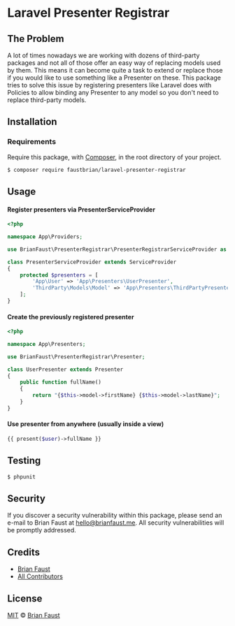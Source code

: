 # Laravel Presenter Registrar

## The Problem

A lot of times nowadays we are working with dozens of third-party packages and not all of those offer an easy way of replacing models used by them. This means it can become quite a task to extend or replace those if you would like to use something like a Presenter on these. This package tries to solve this issue by registering presenters like Laravel does with Policies to allow binding any Presenter to any model so you don't need to replace third-party models.

## Installation

### Requirements

Require this package, with [Composer](https://getcomposer.org/), in the root directory of your project.

``` bash
$ composer require faustbrian/laravel-presenter-registrar
```

## Usage

#### Register presenters via PresenterServiceProvider

```php
<?php

namespace App\Providers;

use BrianFaust\PresenterRegistrar\PresenterRegistrarServiceProvider as ServiceProvider;

class PresenterServiceProvider extends ServiceProvider
{
    protected $presenters = [
        'App\User' => 'App\Presenters\UserPresenter',
        'ThirdParty\Models\Model' => 'App\Presenters\ThirdPartyPresenter',
    ];
}
```

#### Create the previously registered presenter
```php
<?php

namespace App\Presenters;

use BrianFaust\PresenterRegistrar\Presenter;

class UserPresenter extends Presenter
{
    public function fullName()
    {
        return "{$this->model->firstName} {$this->model->lastName}";
    }
}
```

#### Use presenter from anywhere **(usually inside a view)**

``` php
{{ present($user)->fullName }}
```

## Testing

``` bash
$ phpunit
```

## Security

If you discover a security vulnerability within this package, please send an e-mail to Brian Faust at hello@brianfaust.me. All security vulnerabilities will be promptly addressed.

## Credits

- [Brian Faust](https://github.com/faustbrian)
- [All Contributors](../../contributors)

## License

[MIT](LICENSE) © [Brian Faust](https://brianfaust.me)
